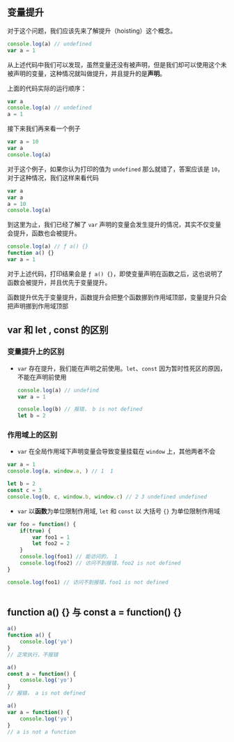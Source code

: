 ## 变量提升

对于这个问题，我们应该先来了解提升（hoisting）这个概念。

```js
console.log(a) // undefined
var a = 1
```

从上述代码中我们可以发现，虽然变量还没有被声明，但是我们却可以使用这个未被声明的变量，这种情况就叫做提升，并且提升的是**声明**。

上面的代码实际的运行顺序：

```js
var a
console.log(a) // undefined
a = 1
```

接下来我们再来看一个例子

```js
var a = 10
var a
console.log(a)
```

对于这个例子，如果你认为打印的值为 `undefined` 那么就错了，答案应该是 `10`，对于这种情况，我们这样来看代码

```js
var a
var a
a = 10
console.log(a)
```

到这里为止，我们已经了解了 `var` 声明的变量会发生提升的情况，其实不仅变量会提升，函数也会被提升。

```js
console.log(a) // ƒ a() {}
function a() {}
var a = 1
```

对于上述代码，打印结果会是 `ƒ a() {}`，即使变量声明在函数之后，这也说明了函数会被提升，并且优先于变量提升。

函数提升优先于变量提升，函数提升会把整个函数挪到作用域顶部，变量提升只会把声明挪到作用域顶部

## var 和  let , const 的区别

### 变量提升上的区别

- `var` 存在提升，我们能在声明之前使用。`let`、`const` 因为暂时性死区的原因，不能在声明前使用

  ```js
  console.log(a) // undefind
  var a = 1
  
  console.log(b) // 报错， b is not defined
  let b = 2
  ```

### 作用域上的区别

- `var` 在全局作用域下声明变量会导致变量挂载在 `window` 上，其他两者不会

``` js
var a = 1
console.log(a, window.a, ) // 1  1

let b = 2
const c = 3
console.log(b, c, window.b, window.c) // 2 3 undefined undefined
```

- `var` 以**函数**为单位限制作用域, `let` 和 `const` 以 大括号 `{}` 为单位限制作用域

```js
var foo = function() {
    if(true) {
        var foo1 = 1
        let foo2 = 2
    }
    console.log(foo1) // 能访问的， 1
    console.log(foo2) // 访问不到报错，foo2 is not defined
}

console.log(foo1) // 访问不到报错，foo1 is not defined
	
```

## function a() {} 与 const a = function() {} 

```js
a()
function a() {
    console.log('yo')
}
// 正常执行，不报错
```

```js
a()
const a = function() {
    console.log('yo')
}
// 报错， a is not defined
```
```js
a()
var a = function() {
    console.log('yo')
}
// a is not a function
```
